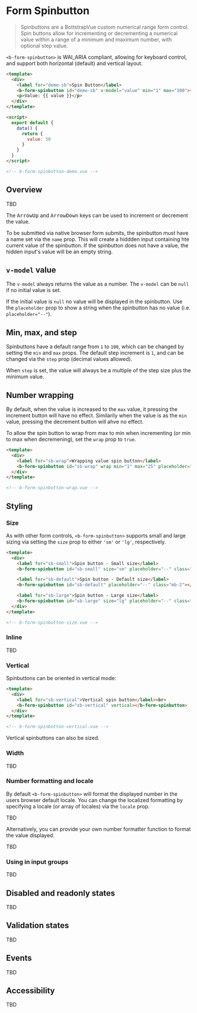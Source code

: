 # Form Spinbutton

> Spinbuttons are a BottstrapVue custom numerical range form control. Spin buttons allow for incrementing
> or decrementing a numerical value within a range of a minimum and maximum number, with optional step
> value.

`<b-form-spinbutton>` is WAI_ARIA compliant, allowing for keyboard control, and support both horizontal
(default) and vertical layout.

```html
<template>
  <div>
    <label for="demo-sb">Spin Button</label>
    <b-form-spinbutton id="demo-sb" v-model="value" min="1" max="100"></b-form-spinbutton>
    <p>Value: {{ value }}</p>
  </div>
</template>

<script>
  export default {
    data() {
      return {
        value: 50
      }
    }
  }
</script>

<!-- b-form-spinbotton-demo.vue -->
```

## Overview

TBD

The <kbd>ArrowUp</kbd> and <kbd>ArrowDown</kbd> keys can be used to increment or decrement the
value.

To be submitted via native browser form submits, the spinbutton must have a name set via the `name`
prop. This will create a hiddden input containing hte current value of the spinbutton. If the
spinbutton does not have a value, the hidden input's value will be an empty string.

## `v-model` value

The `v-model` always returns the value as a number. The `v-model` can be `null` if no initial value
is set.

If the initial value is `null` no value will be displayed in the spinbutton. Use the `placeholder`
prop to show a string when the spinbutton has no value (i.e. `placeholder="--"`).

## Min, max, and step

Spinbuttons have a default range from `1` to `100`, which can be changed by setting the `min` and
`max` props.  The default step increment is `1`, and can be changed via the `step` prop (decimal
values allowed).

When `step` is set, the value will always be a multiple of the step size plus the minimum value.

## Number wrapping

By default, when the value is increased to the `max` value, it pressing the increment button will
have no effect. Similarily when the value is as the `min` value, pressing the decrement button
will ahve no effect.

To allow the spin button to wrap from max to min when incrementing (or min to max when decremening),
set the `wrap` prop to `true`.

```html
<template>
  <div>
    <label for="sb-wrap">Wrapping value spin button</label>
    <b-form-spinbutton id="sb-wrap" wrap min="1" max="25" placeholder="--"></b-form-spinbutton>
  </div>
</template>

<!-- b-form-spinbotton-wrap.vue -->
```

## Styling

### Size

As with other form controls, `<b-form-spinbutton>` supports small and large sizing via setting the
`size` prop to either `'sm'` or `'lg'`, respectively.

```html
<template>
  <div>
    <label for="sb-small">Spin button - Small size</label>
    <b-form-spinbutton id="sb-small" size="sm" placeholder="--" class="mb-2"></b-form-spinbutton>

    <label for="sb-default">Spin button - Default size</label>
    <b-form-spinbutton id="sb-default" placeholder="--" class="mb-2"></b-form-spinbutton>

    <label for="sb-large">Spin button - Large size</label>
    <b-form-spinbutton id="sb-large" size="lg" placeholder="--" class="mb-2"></b-form-spinbutton>
  </div>
</template>

<!-- b-form-spinbotton-size.vue -->
```

### Inline

TBD

### Vertical

Spinbuttons can be oriented in vertical mode:

```html
<template>
  <div>
    <label for="sb-vertical">Vertical spin button</label><br>
    <b-form-spinbutton id="sb-vertical" vertical></b-form-spinbutton>
  </div>
</template>

<!-- b-form-spinbotton-vertical.vue -->
```

Vertical spinbuttons can also be sized.

### Width

TBD

### Number formatting and locale

By default `<b-form-spinbutton>` will format the displayed number in the users browser default
locale.  You can change the localized formatting by specifying a locale (or array of locales) via
the `locale` prop.

TBD

Alternatively, you can provide your own number formatter function to format the value displayed.

TBD

### Using in input groups

TBD

## Disabled and readonly states

TBD

## Validation states

TBD

## Events

TBD

## Accessibility

TBD
